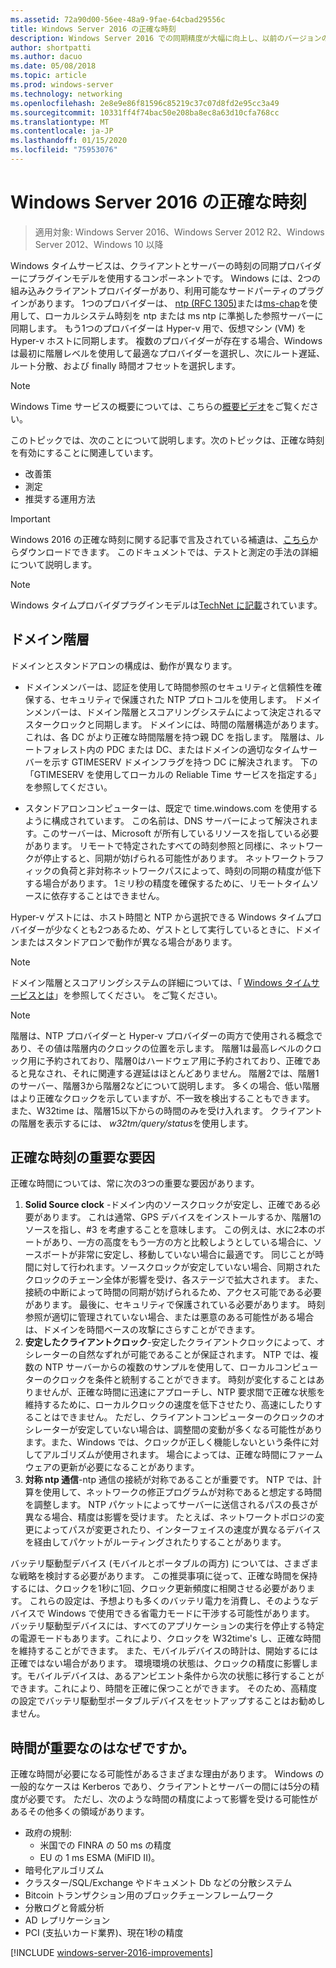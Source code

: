 ```yaml
---
ms.assetid: 72a90d00-56ee-48a9-9fae-64cbad29556c
title: Windows Server 2016 の正確な時刻
description: Windows Server 2016 での同期精度が大幅に向上し、以前のバージョンの Windows との NTP の完全な互換性が維持されています。
author: shortpatti
ms.author: dacuo
ms.date: 05/08/2018
ms.topic: article
ms.prod: windows-server
ms.technology: networking
ms.openlocfilehash: 2e8e9e86f81596c85219c37c07d8fd2e95cc3a49
ms.sourcegitcommit: 10331ff4f74bac50e208ba8ec8a63d10cfa768cc
ms.translationtype: MT
ms.contentlocale: ja-JP
ms.lasthandoff: 01/15/2020
ms.locfileid: "75953076"
---
```

# <a name="accurate-time-for-windows-server-2016"></a>Windows Server 2016 の正確な時刻

>適用対象: Windows Server 2016、Windows Server 2012 R2、Windows Server 2012、Windows 10 以降

Windows タイムサービスは、クライアントとサーバーの時刻の同期プロバイダーにプラグインモデルを使用するコンポーネントです。  Windows には、2つの組み込みクライアントプロバイダーがあり、利用可能なサードパーティのプラグインがあります。 1つのプロバイダーは、 [ntp (RFC 1305)](https://tools.ietf.org/html/rfc1305)または[ms-chap](https://msdn.microsoft.com/library/cc246877.aspx)を使用して、ローカルシステム時刻を ntp または ms ntp に準拠した参照サーバーに同期します。 もう1つのプロバイダーは Hyper-v 用で、仮想マシン (VM) を Hyper-v ホストに同期します。  複数のプロバイダーが存在する場合、Windows は最初に階層レベルを使用して最適なプロバイダーを選択し、次にルート遅延、ルート分散、および finally 時間オフセットを選択します。

> [!NOTE]
> Windows Time サービスの概要については、こちらの[概要ビデオ](https://aka.ms/WS2016TimeVideo)をご覧ください。

このトピックでは、次のことについて説明します。次のトピックは、正確な時刻を有効にすることに関連しています。 

- 改善策
- 測定
- 推奨する運用方法

> [!IMPORTANT]
> Windows 2016 の正確な時刻に関する記事で言及されている補遺は、[こちら](https://windocs.blob.core.windows.net/windocs/WindowsTimeSyncAccuracy_Addendum.pdf)からダウンロードできます。  このドキュメントでは、テストと測定の手法の詳細について説明します。

> [!NOTE] 
> Windows タイムプロバイダプラグインモデルは[TechNet に記載](https://msdn.microsoft.com/library/windows/desktop/ms725475%28v=vs.85%29.aspx)されています。

## <a name="domain-hierarchy"></a>ドメイン階層
ドメインとスタンドアロンの構成は、動作が異なります。

- ドメインメンバーは、認証を使用して時間参照のセキュリティと信頼性を確保する、セキュリティで保護された NTP プロトコルを使用します。  ドメインメンバーは、ドメイン階層とスコアリングシステムによって決定されるマスタークロックと同期します。  ドメインには、時間の階層構造があります。これは、各 DC がより正確な時間階層を持つ親 DC を指します。  階層は、ルートフォレスト内の PDC または DC、またはドメインの適切なタイムサーバーを示す GTIMESERV ドメインフラグを持つ DC に解決されます。  下の「GTIMESERV を使用してローカルの Reliable Time サービスを指定する」を参照してください。

- スタンドアロンコンピューターは、既定で time.windows.com を使用するように構成されています。  この名前は、DNS サーバーによって解決されます。このサーバーは、Microsoft が所有しているリソースを指している必要があります。  リモートで特定されたすべての時刻参照と同様に、ネットワークが停止すると、同期が妨げられる可能性があります。  ネットワークトラフィックの負荷と非対称ネットワークパスによって、時刻の同期の精度が低下する場合があります。  1ミリ秒の精度を確保するために、リモートタイムソースに依存することはできません。

Hyper-v ゲストには、ホスト時間と NTP から選択できる Windows タイムプロバイダーが少なくとも2つあるため、ゲストとして実行しているときに、ドメインまたはスタンドアロンで動作が異なる場合があります。

> [!NOTE] 
> ドメイン階層とスコアリングシステムの詳細については、「 [Windows タイムサービスとは](https://blogs.msdn.microsoft.com/w32time/2007/07/07/what-is-windows-time-service/)」を参照してください。 をご覧ください。

> [!NOTE]
> 階層は、NTP プロバイダーと Hyper-v プロバイダーの両方で使用される概念であり、その値は階層内のクロックの位置を示します。  階層1は最高レベルのクロック用に予約されており、階層0はハードウェア用に予約されており、正確であると見なされ、それに関連する遅延はほとんどありません。  階層2では、階層1のサーバー、階層3から階層2などについて説明します。  多くの場合、低い階層はより正確なクロックを示していますが、不一致を検出することもできます。  また、W32time は、階層15以下からの時間のみを受け入れます。  クライアントの階層を表示するには、 *w32tm/query/status*を使用します。

## <a name="critical-factors-for-accurate-time"></a>正確な時刻の重要な要因
正確な時間については、常に次の3つの重要な要因があります。

1. **Solid Source clock** -ドメイン内のソースクロックが安定し、正確である必要があります。 これは通常、GPS デバイスをインストールするか、階層1のソースを指し、#3 を考慮することを意味します。 この例えは、水に2本のボートがあり、一方の高度をもう一方の方と比較しようとしている場合に、ソースボートが非常に安定し、移動していない場合に最適です。 同じことが時間に対して行われます。ソースクロックが安定していない場合、同期されたクロックのチェーン全体が影響を受け、各ステージで拡大されます。 また、接続の中断によって時間の同期が妨げられるため、アクセス可能である必要があります。 最後に、セキュリティで保護されている必要があります。 時刻参照が適切に管理されていない場合、または悪意のある可能性がある場合は、ドメインを時間ベースの攻撃にさらすことができます。
2. **安定したクライアントクロック**-安定したクライアントクロックによって、オシレーターの自然なずれが可能であることが保証されます。  NTP では、複数の NTP サーバーからの複数のサンプルを使用して、ローカルコンピューターのクロックを条件と統制することができます。  時刻が変化することはありませんが、正確な時間に迅速にアプローチし、NTP 要求間で正確な状態を維持するために、ローカルクロックの速度を低下させたり、高速にしたりすることはできません。  ただし、クライアントコンピューターのクロックのオシレーターが安定していない場合は、調整間の変動が多くなる可能性があります。また、Windows では、クロックが正しく機能しないという条件に対してアルゴリズムが使用されます。  場合によっては、正確な時間にファームウェアの更新が必要になることがあります。
3. **対称 ntp 通信**-ntp 通信の接続が対称であることが重要です。  NTP では、計算を使用して、ネットワークの修正プログラムが対称であると想定する時間を調整します。  NTP パケットによってサーバーに送信されるパスの長さが異なる場合、精度は影響を受けます。  たとえば、ネットワークトポロジの変更によってパスが変更されたり、インターフェイスの速度が異なるデバイスを経由してパケットがルーティングされたりすることがあります。

バッテリ駆動型デバイス (モバイルとポータブルの両方) については、さまざまな戦略を検討する必要があります。  この推奨事項に従って、正確な時間を保持するには、クロックを1秒に1回、クロック更新頻度に相関させる必要があります。 これらの設定は、予想よりも多くのバッテリ電力を消費し、そのようなデバイスで Windows で使用できる省電力モードに干渉する可能性があります。 バッテリ駆動型デバイスには、すべてのアプリケーションの実行を停止する特定の電源モードもあります。これにより、クロックを W32time's し、正確な時間を維持することができます。 また、モバイルデバイスの時計は、開始するには正確ではない場合があります。  環境環境の状態は、クロックの精度に影響します。モバイルデバイスは、あるアンビエント条件から次の状態に移行することができます。これにより、時間を正確に保つことができます。  そのため、高精度の設定でバッテリ駆動型ポータブルデバイスをセットアップすることはお勧めしません。 

## <a name="why-is-time-important"></a>時間が重要なのはなぜですか。  
正確な時間が必要になる可能性があるさまざまな理由があります。  Windows の一般的なケースは Kerberos であり、クライアントとサーバーの間には5分の精度が必要です。  ただし、次のような時間の精度によって影響を受ける可能性があるその他多くの領域があります。


- 政府の規制:
    - 米国での FINRA の 50 ms の精度
    - EU の 1 ms ESMA (MiFID II)。
- 暗号化アルゴリズム
- クラスター/SQL/Exchange やドキュメント Db などの分散システム
- Bitcoin トランザクション用のブロックチェーンフレームワーク
- 分散ログと脅威分析 
- AD レプリケーション
- PCI (支払いカード業界)、現在1秒の精度



[!INCLUDE [windows-server-2016-improvements](windows-server-2016-improvements.md)]
